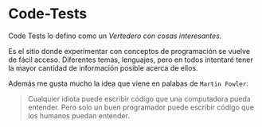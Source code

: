 # Code-Tests
Code Tests lo defino como un *Vertedero con cosas interesantes.*

Es el sitio donde experimentar con conceptos de programación se vuelve de fácil acceso. 
Diferentes temas, lenguajes, pero en todos intentaré tener la mayor cantidad de información posible acerca de ellos. 

Además me gusta mucho la idea que viene en palabas de `Martin Fowler`:
>Cualquier idiota puede escribir código que una computadora pueda entender. Pero solo un buen programador puede escribir código que los humanos puedan entender. 


